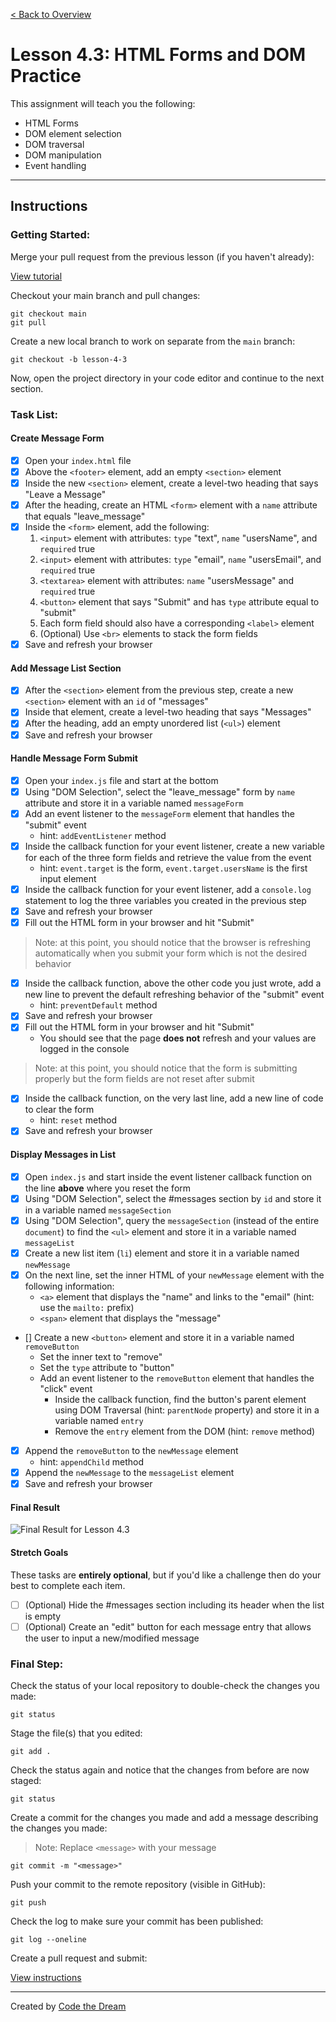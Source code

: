 [< Back to Overview](../../README.md)

# Lesson 4.3: HTML Forms and DOM Practice

This assignment will teach you the following:

- HTML Forms
- DOM element selection
- DOM traversal
- DOM manipulation
- Event handling

---

## Instructions

### Getting Started:

Merge your pull request from the previous lesson (if you haven't already):

[View tutorial](../common/how-to-merge.md)

Checkout your main branch and pull changes:

    git checkout main
    git pull

Create a new local branch to work on separate from the `main` branch:

    git checkout -b lesson-4-3

Now, open the project directory in your code editor and continue to the next section.

### Task List:

#### Create Message Form

- [x] Open your `index.html` file
- [x] Above the `<footer>` element, add an empty `<section>` element
- [x] Inside the new `<section>` element, create a level-two heading that says "Leave a Message"
- [x] After the heading, create an HTML `<form>` element with a `name` attribute that equals "leave_message"
- [x] Inside the `<form>` element, add the following:
  1. `<input>` element with attributes: `type` "text", `name` "usersName", and `required` true
  2. `<input>` element with attributes: `type` "email", `name` "usersEmail", and `required` true
  3. `<textarea>` element with attributes: `name` "usersMessage" and `required` true
  4. `<button>` element that says "Submit" and has `type` attribute equal to "submit"
  5. Each form field should also have a corresponding `<label>` element
  6. (Optional) Use `<br>` elements to stack the form fields
- [x] Save and refresh your browser

#### Add Message List Section

- [x] After the `<section>` element from the previous step, create a new `<section>` element with an `id` of "messages"
- [x] Inside that element, create a level-two heading that says "Messages"
- [x] After the heading, add an empty unordered list (`<ul>`) element
- [x] Save and refresh your browser

#### Handle Message Form Submit

- [x] Open your `index.js` file and start at the bottom
- [x] Using "DOM Selection", select the "leave_message" form by `name` attribute and store it in a variable named `messageForm`
- [x] Add an event listener to the `messageForm` element that handles the "submit" event
  - hint: `addEventListener` method
- [x] Inside the callback function for your event listener, create a new variable for each of the three form fields and retrieve the value from the event
  - hint: `event.target` is the form, `event.target.usersName` is the first input element
- [x] Inside the callback function for your event listener, add a `console.log` statement to log the three variables you created in the previous step
- [x] Save and refresh your browser
- [x] Fill out the HTML form in your browser and hit "Submit"

> Note: at this point, you should notice that the browser is refreshing automatically when you submit your form which is not the desired behavior

- [x] Inside the callback function, above the other code you just wrote, add a new line to prevent the default refreshing behavior of the "submit" event
  - hint: `preventDefault` method
- [x] Save and refresh your browser
- [x] Fill out the HTML form in your browser and hit "Submit"
  - You should see that the page **does not** refresh and your values are logged in the console

> Note: at this point, you should notice that the form is submitting properly but the form fields are not reset after submit

- [x] Inside the callback function, on the very last line, add a new line of code to clear the form
  - hint: `reset` method
- [x] Save and refresh your browser

#### Display Messages in List

- [x] Open `index.js` and start inside the event listener callback function on the line **above** where you reset the form
- [x] Using "DOM Selection", select the #messages section by `id` and store it in a variable named `messageSection`
- [x] Using "DOM Selection", query the `messageSection` (instead of the entire `document`) to find the `<ul>` element and store it in a variable named `messageList`
- [x] Create a new list item (`li`) element and store it in a variable named `newMessage`
- [x] On the next line, set the inner HTML of your `newMessage` element with the following information:
  - `<a>` element that displays the "name" and links to the "email" (hint: use the `mailto:` prefix)
  - `<span>` element that displays the "message"
- [] Create a new `<button>` element and store it in a variable named `removeButton`
  - Set the inner text to "remove"
  - Set the `type` attribute to "button"
  - Add an event listener to the `removeButton` element that handles the "click" event
    - Inside the callback function, find the button's parent element using DOM Traversal (hint: `parentNode` property) and store it in a variable named `entry`
    - Remove the `entry` element from the DOM (hint: `remove` method)
- [x] Append the `removeButton` to the `newMessage` element
  - hint: `appendChild` method
- [x] Append the `newMessage` to the `messageList` element
- [x] Save and refresh your browser

#### Final Result

![Final Result for Lesson 4.3](../assets/section-4/lesson-4-3-result.png)

#### Stretch Goals

These tasks are **entirely optional**, but if you'd like a challenge then do your best to complete each item.

- [ ] (Optional) Hide the #messages section including its header when the list is empty
- [ ] (Optional) Create an "edit" button for each message entry that allows the user to input a new/modified message

### Final Step:

Check the status of your local repository to double-check the changes you made:

    git status

Stage the file(s) that you edited:

    git add .

Check the status again and notice that the changes from before are now staged:

    git status

Create a commit for the changes you made and add a message describing the changes you made:

> Note: Replace `<message>` with your message

    git commit -m "<message>"

Push your commit to the remote repository (visible in GitHub):

    git push

Check the log to make sure your commit has been published:

    git log --oneline

Create a pull request and submit:

[View instructions](../common/how-to-pull-request.md)

---

Created by [Code the Dream](https://www.codethedream.org)
